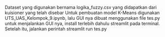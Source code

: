 Dataset yang digunakan bernama logika_fuzzy.csv yang didapatkan dari kuisioner yang telah disebar
Untuk pembuatan model K-Means digunakan UTS_UAS_Kelompok_9.ipynb, lalu GUI nya dibuat menggunakan file tes.py
untuk menjalankan GUI nya, install terlebih dahulu streamlit pada terminal. Setelah itu, jalankan perintah streamlit run tes.py
